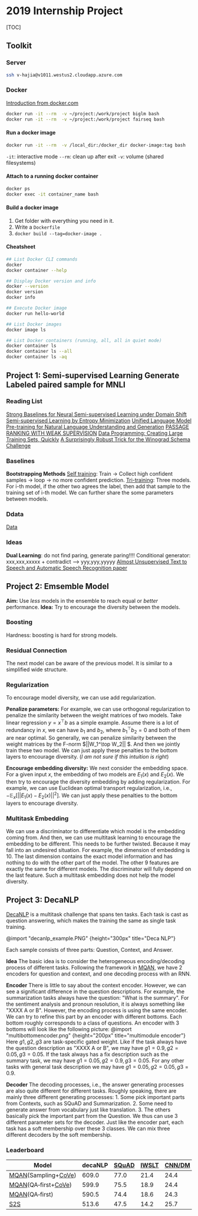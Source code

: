 # 2019 Internship Project

[TOC]

## Toolkit

### Server

```bash
ssh v-hajia@v1011.westus2.cloudapp.azure.com
```

### Docker

[Introduction from docker.com](https://docs.docker.com/get-started/)

```bash
docker run -it --rm  -v ~/project:/work/project biglm bash
docker run -it --rm  -v ~/project:/work/project fairseq bash
```

#### Run a docker image

```bash
docker run -it --rm  -v /local_dir:/docker_dir docker-image:tag bash
```
`-it`: interactive mode
`--rm`: clean up after exit
`-v`: volume (shared filesystems)

#### Attach to a running docker container
```bash
docker ps
docker exec -it container_name bash
```


#### Build a docker image
1. Get folder with everything you need in it.
2. Write a `Dockerfile`
3. `docker build --tag=docker-image .`

#### Cheatsheet
```bash
## List Docker CLI commands
docker
docker container --help

## Display Docker version and info
docker --version
docker version
docker info

## Execute Docker image
docker run hello-world

## List Docker images
docker image ls

## List Docker containers (running, all, all in quiet mode)
docker container ls
docker container ls --all
docker container ls -aq
```





## Project 1: Semi-supervised Learning Generate Labeled paired sample for MNLI

### Reading List
[Strong Baselines for Neural Semi-supervised Learning under Domain Shift](https://arxiv.org/abs/1804.09530)
[Semi-supervised Learning by Entropy Minimization](http://www.iro.umontreal.ca/~lisa/pointeurs/semi-supervised-entropy-nips2004.pdf)
[Unified Language Model Pre-training for Natural Language Understanding and Generation](https://arxiv.org/pdf/1905.03197.pdf)
[PASSAGE RANKING WITH WEAK SUPERVISION](https://128.84.21.199/pdf/1905.05910.pdf)
[Data Programming: Creating Large Training Sets, Quickly](http://papers.nips.cc/paper/6523-data-programming-creating-large-training-sets-quickly.pdf)
[A Surprisingly Robust Trick for the Winograd Schema Challenge](https://arxiv.org/pdf/1905.06290.pdf)
### Baselines
**Bootstrapping Methods**
[Self training](https://arxiv.org/abs/1804.09530): Train -> Collect high confident samples -> loop -> no more confident prediction.
[Tri-training](https://arxiv.org/abs/1804.09530): Three models. For i-th model, if the other two agrees the label, then add that sample to the training set of i-th model. We can further share the some parameters between models.


### Ddata
[Data](https://www.nyu.edu/projects/bowman/multinli/paper.pdf)

### Ideas
**Dual Learning**: do not find paring, generate paring!!!! Conditional generator: xxx,xxx,xxxxx + contradict --> yyy,yyy,yyyyy [Almost Unsupervised Text to Speech and Automatic Speech Recognition
](https://mp.weixin.qq.com/s?__biz=MzAwMTA3MzM4Nw==&mid=2649447754&idx=1&sn=8ad44ffc9aad1079f8d58585d5aa58e0&chksm=82c0b4ceb5b73dd8334086200cf17685c565a97b7cf09ef046d1d6ddb40ba71a3a1159a6f6c9&mpshare=1&scene=1&srcid=&key=7009efb4b025cbdb67f09288c684aafc595e2741bfa80d5946feb44b33057940301941a2995dc9f1ee19f31832e430fa5df08f98916c741482c3c200d2ccd825a75d0779eabcbef59427a23891ee026a&ascene=1&uin=MjA1OTU0MjcwMg%3D%3D&devicetype=Windows+10&version=62060739&lang=en&pass_ticket=0Y%2F4Wenpbb1a5Mmkv6ITdzYVnPCjNwCSs%2B70la%2Fan8%2B1nMEqHLhsOW9rEw2xwERb)[paper](https://speechresearch.github.io/papers/almost_unsup_tts_asr_2019.pdf)

## Project 2: Emsemble Model

**Aim:** Use *less* models in the ensemble to reach equal or *better* performance.
**Idea:** Try to encourage the diversity between the models.

### Boosting
Hardness: boosting is hard for strong models.

### Residual Connection

The next model can be aware of the previous model. It is similar to a simplified wide structure.

### Regularization
To encourage model diversity, we can use add regularization.

**Penalize parameters:** For example, we can use orthogonal regularization to penalize the similarity between the weight matrices of two models. Take linear regression $y = x^\top b$ as a simple example. Assume there is a lot of redundancy in $x$, we can have $b_1$ and $b_2$, where $b_1^\top b_2=0$ and both of them are near optimal. So generally, we can penalize similarity between the weight matrices by the F-norm $||W_1^\top W_2|| $. And then we jointly train these two model. We can just apply these penalties to the bottom layers to encourage diversity. (*I am not sure if this intuition is right*)

**Encourage embedding diversity:** We next consider the embedding space. For a given input $x$, the embedding of two models are $E_1(x)$ and $E_2(x)$. We then try to encourage the diversity embedding by adding regularization. For example, we can use Euclidean optimal transport regularization, i.e., $-\mathbb{E}_x[||E_1(x)-E_2(x)||^2]$. We can just apply these penalties to the bottom layers to encourage diversity.

### Multitask Embedding

We can use a discriminator to differentiate which model is the embedding coming from. And then, we can use multitask learning to encourage the embedding to be different. This needs to be further twisted. Because it may fall into an undesired situation. For example, the dimension of embedding is 10. The last dimension contains the exact model information and has nothing to do with the other part of the model. The other 9 features are exactly the same for different models. The discriminator will fully depend on the last feature. Such a multitask embedding does not help the model diversity.



## Project 3: DecaNLP

[DecaNLP](https://github.com/salesforce/decaNLP) is a multitask challenge that spans ten tasks. Each task is cast as question answering, which makes the training the same as single task training.

@import "decanlp_example.PNG" {height="300px" title="Deca NLP"}

Each sample consists of three parts: Question, Context, and Answer.

**Idea** The basic idea is to consider the heterogeneous encoding/decoding process of different tasks. Following the framework in [MQAN](https://arxiv.org/abs/1806.08730), we have 2 encoders for question and context, and one decoding process with an RNN.

**Encoder** There is little to say about the context encoder. However, we can see a significant difference in the question descriptions. For example, the summarization tasks always have the question: "What is the summary". For the sentiment analysis and pronoun resolution, it is always something like "XXXX A or B". However, the encoding process is using the same encoder. We can try to refine this part by an encoder with different bottoms. Each bottom roughly corresponds to a class of questions. An encoder with 3 bottoms will look like the following picture:
@import "multibottomencoder.png" {height="200px" title="multimodule encoder"}
Here $g1,g2,g3$ are task-specific gated weight. Like if the task always have the question description as "XXXX A or B", we may have $g1=0.9,g2=0.05,g3=0.05$. If the task always has a fix description such as the summary task, we may have $g1=0.05,g2=0.9,g3=0.05$. For any other tasks with general task description we may have $g1=0.05,g2=0.05,g3=0.9$.

**Decoder** The decoding processes, i.e., the answer generating processes are also quite different for different tasks. Roughly speaking, there are mainly three different generating processes: 1. Some pick important parts from Contexts, such as SQuAD and Summarization. 2. Some need to generate answer from vocabulary just like translation. 3. The others basically pick the important part from the Question. We thus can use 3 different parameter sets for the decoder. Just like the encoder part, each task has a soft membership over these 3 classes. We can mix three different decoders by the soft membership.


### Leaderboard

| Model | decaNLP | [SQuAD](https://rajpurkar.github.io/SQuAD-explorer/) | [IWSLT](https://wit3.fbk.eu/mt.php?release=2016-01) | [CNN/DM](https://cs.nyu.edu/~kcho/DMQA/) | [MNLI](https://www.nyu.edu/projects/bowman/multinli/) | [SST](https://nlp.stanford.edu/sentiment/treebank.html) | [QA&#8209;SRL](https://dada.cs.washington.edu/qasrl/) | [QA&#8209;ZRE](http://nlp.cs.washington.edu/zeroshot/) | [WOZ](https://github.com/nmrksic/neural-belief-tracker/tree/master/data/woz) | [WikiSQL](https://github.com/salesforce/WikiSQL) | [MWSC](https://s3.amazonaws.com/research.metamind.io/decaNLP/data/schema.txt) |
| --- | --- | --- | --- | --- | --- | --- | ---- | ---- | --- | --- |--- |
| [MQAN](https://arxiv.org/abs/1806.08730)(Sampling+[CoVe](http://papers.nips.cc/paper/7209-learned-in-translation-contextualized-word-vectors)) | 609.0 | 77.0 | 21.4 | 24.4 | 74.0 | 86.5 | 80.9 | 40.9 | 84.8 | 70.2 | 48.8 |
| [MQAN](https://arxiv.org/abs/1806.08730)(QA&#8209;first+[CoVe](http://papers.nips.cc/paper/7209-learned-in-translation-contextualized-word-vectors)) | 599.9 | 75.5 | 18.9 | 24.4 | 73.6 | 86.4 | 80.8 | 37.4 | 85.8 | 68.5 | 48.8 |
| [MQAN](https://arxiv.org/abs/1806.08730)(QA&#8209;first) | 590.5 | 74.4 | 18.6 | 24.3 | 71.5 | 87.4 | 78.4 | 37.6 | 84.8 | 64.8 | 48.7 |
| [S2S](https://arxiv.org/abs/1806.08730) | 513.6 | 47.5 | 14.2 | 25.7 | 60.9 | 85.9 | 68.7 | 28.5 | 84.0 | 45.8 | 52.4 |
